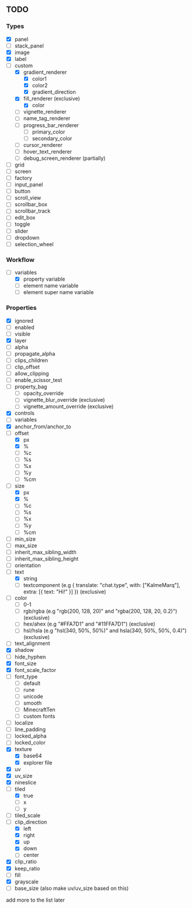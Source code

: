 ## TODO

### Types
- [x] panel
- [ ] stack_panel
- [x] image
- [x] label
- [ ] custom
  - [x] gradient_renderer
    - [x] color1
    - [x] color2
    - [x] gradient_direction 
  - [x] fill_renderer (exclusive)
    - [x] color
  - [ ] vignette_renderer
  - [ ] name_tag_renderer
  - [ ] progress_bar_renderer
    - [ ] primary_color
    - [ ] secondary_color
  - [ ] cursor_renderer
  - [ ] hover_text_renderer
  - [ ] debug_screen_renderer (partially)
- [ ] grid
- [ ] screen
- [ ] factory
- [ ] input_panel
- [ ] button
- [ ] scroll_view
- [ ] scrollbar_box
- [ ] scrollbar_track
- [ ] edit_box
- [ ] toggle
- [ ] slider
- [ ] dropdown
- [ ] selection_wheel

### Workflow
- [ ] variables
  - [x] property variable
  - [ ] element name variable
  - [ ] element super name variable

### Properties
- [x] ignored
- [ ] enabled
- [ ] visible
- [x] layer
- [ ] alpha
- [ ] propagate_alpha
- [ ] clips_children
- [ ] clip_offset
- [ ] allow_clipping
- [ ] enable_scissor_test
- [ ] property_bag
  - [ ] opacity_override
  - [ ] vignette_blur_override (exclusive)
  - [ ] vignette_amount_override (exclusive)
- [x] controls
- [ ] variables
- [x] anchor_from/anchor_to
- [ ] offset
  - [x] px
  - [x] %
  - [ ] %c
  - [ ] %s
  - [ ] %x
  - [ ] %y
  - [ ] %cm
- [ ] size
  - [x] px
  - [x] %
  - [ ] %c
  - [ ] %s
  - [ ] %x
  - [ ] %y
  - [ ] %cm
- [ ] min_size
- [ ] max_size
- [ ] inherit_max_sibling_width
- [ ] inherit_max_sibling_height
- [ ] orientation
- [ ] text
   - [x] string
   - [ ] textcomponent (e.g { translate: "chat.type", with: ["KalmeMarq"], extra: [{ text: "Hi!" }] }) (exclusive)
- [ ] color
    - [ ] 0-1
    - [ ] rgb/rgba (e.g "rgb(200, 128, 20)" and "rgba(200, 128, 20, 0.2)") (exclusive)
    - [ ] hex/ahex (e.g "#FFA7D1" and "#11FFA7D1") (exclusive)
    - [ ] hsl/hsla (e.g "hsl(340, 50%, 50%)" and hsla(340, 50%, 50%, 0.4)") (exclusive)
- [ ] text_alignment
- [x] shadow
- [ ] hide_hyphen
- [x] font_size
- [x] font_scale_factor
- [ ] font_type
  - [ ] default
  - [ ] rune
  - [ ] unicode
  - [ ] smooth
  - [ ] MinecraftTen
  - [ ] custom fonts
- [ ] localize
- [ ] line_padding
- [ ] locked_alpha
- [ ] locked_color
- [x] texture
  - [x] base64
  - [x] explorer file
- [x] uv
- [x] uv_size
- [x] nineslice
- [ ] tiled
  - [x] true
  - [ ] x
  - [ ] y 
- [ ] tiled_scale
- [ ] clip_direction
  - [x] left
  - [x] right
  - [x] up
  - [x] down
  - [ ] center 
- [x] clip_ratio
- [x] keep_ratio
- [ ] fill
- [x] grayscale
- [ ] base_size (also make uv/uv_size based on this)

add more to the list later